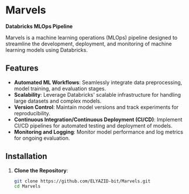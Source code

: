 # Marvels

**Databricks MLOps Pipeline**

Marvels is a machine learning operations (MLOps) pipeline designed to streamline the development, deployment, and monitoring of machine learning models using Databricks.

## Features

- **Automated ML Workflows**: Seamlessly integrate data preprocessing, model training, and evaluation stages.
- **Scalability**: Leverage Databricks' scalable infrastructure for handling large datasets and complex models.
- **Version Control**: Maintain model versions and track experiments for reproducibility.
- **Continuous Integration/Continuous Deployment (CI/CD)**: Implement CI/CD pipelines for automated testing and deployment of models.
- **Monitoring and Logging**: Monitor model performance and log metrics for ongoing evaluation.

## Installation

1. **Clone the Repository**:

   ```bash
   git clone https://github.com/ELYAZID-bit/Marvels.git
   cd Marvels
